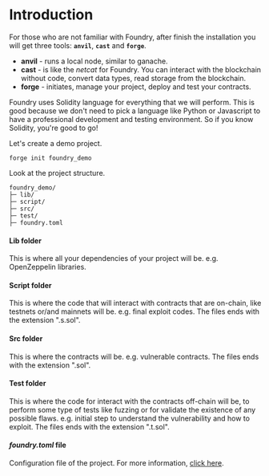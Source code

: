# Introduction

For those who are not familiar with Foundry, after finish the installation you will get three tools: **`anvil`**, **`cast`** and **`forge`**.&#x20;

* **anvil** - runs a local node, similar to ganache.&#x20;
* **cast** - is like the _netcat_ for Foundry. You can interact with the blockchain without code, convert data types, read storage from the blockchain.&#x20;
* **forge** - initiates, manage your project, deploy and test your contracts.&#x20;

Foundry uses Solidity language for everything that we will perform. This is good because we don't need to pick a language like Python or Javascript to have a professional development  and testing environment. So if you know Solidity, you're good to go!&#x20;

Let's create a demo project.&#x20;

```
forge init foundry_demo
```

Look at the project structure.

```
foundry_demo/
├─ lib/
├─ script/
├─ src/
├─ test/
├─ foundry.toml
```

#### Lib folder

This is where all your dependencies of your project will be. e.g. OpenZeppelin libraries.

#### Script folder

This is where the code that will interact with contracts that are on-chain, like testnets or/and mainnets will be. e.g. final exploit codes. The files ends with the extension ".s.sol".

#### Src folder

This is where the contracts will be. e.g. vulnerable contracts. The files ends with the extension ".sol".

#### Test folder

This is where the code for interact with the contracts off-chain will be, to perform some type of tests like fuzzing or for validate the existence of any possible flaws. e.g. initial step to understand the vulnerability and how to exploit. The files ends with the extension ".t.sol".

#### _foundry.toml_ file

Configuration file of the project. For more information, [click here](https://book.getfoundry.sh/config/).



